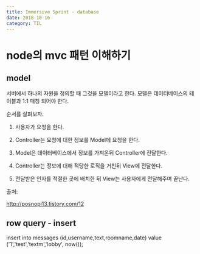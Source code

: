 ```yaml
---
title: Immersive Sprint - database
date: 2018-10-16
category: TIL
---
```


# node의 mvc 패턴 이해하기

## model

서버에서 하나의 자원을 정의할 때 그것을 모델이라고 한다. 모델은 데이터베이스의 테이블과 1:1 매칭 되어야 한다.

순서를 살펴보자.

1. 사용자가 요청을 한다.

2. Controller는 요청에 대한 정보를 Model에 요청을 한다.

3. Model은 데이터베이스에서 정보를 가져온뒤 Controller에 전달한다.

4. Controller는 정보에 대해 적당한 로직을 거친뒤 View에 전달한다.

5. 전달받은 인자를 적절한 곳에 배치한 뒤 View는 사용자에게 전달해주며 끝난다.

출처:

http://posnopi13.tistory.com/12

## row query - insert

insert into messages (id,username,text,roomname,date) value ('1','test','textm','lobby', now());

